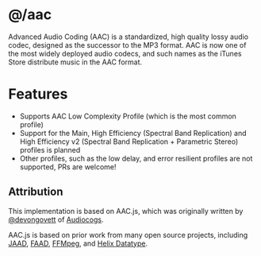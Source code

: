 # @/aac

Advanced Audio Coding (AAC) is a standardized, high quality lossy audio codec, designed as the successor to the MP3 
format.  AAC is now one of the most widely deployed audio codecs, and such names as the iTunes Store distribute music in the AAC format.

# Features

- Supports AAC Low Complexity Profile (which is the most common profile)
- Support for the Main, High Efficiency (Spectral Band Replication) and High Efficiency v2 (Spectral Band Replication + Parametric Stereo) profiles is planned
- Other profiles, such as the low delay, and error resilient profiles are not supported, PRs are welcome!

## Attribution

This implementation is based on AAC.js, which was originally written by [@devongovett](http://github.com/devongovett) of [Audiocogs](http://audiocogs.org/).

AAC.js is based on prior work from many open source projects, including [JAAD](http://jaadec.sourceforge.net), 
[FAAD](http://www.audiocoding.com/faad2.html), [FFMpeg](http://ffmpeg.org/), and [Helix Datatype](https://datatype.helixcommunity.org).
